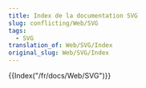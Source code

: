 ```yaml
---
title: Index de la documentation SVG
slug: conflicting/Web/SVG
tags:
  - SVG
translation_of: Web/SVG/Index
original_slug: Web/SVG/Index
---
```

{{Index("/fr/docs/Web/SVG")}}
